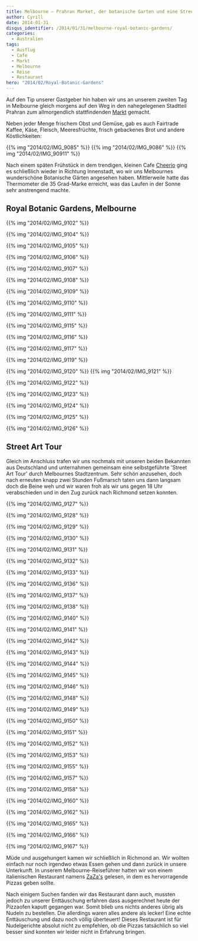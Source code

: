 ```yaml
---
title: Melbourne – Prahran Market, der botanische Garten und eine Street Art Tour
author: Cyrill
date: 2014-01-31
disqus_identifier: /2014/01/31/melbourne-royal-botanic-gardens/
categories:
  - Australien
tags:
  - Ausflug
  - Cafe
  - Markt
  - Melbourne
  - Reise
  - Restaurant
hero: "2014/02/Royal-Botanic-Gardens"
---
```


Auf den Tip unserer Gastgeber hin haben wir uns an unserem zweiten Tag in Melbourne gleich morgens auf den Weg in den nahegelegenen Stadtteil Prahran zum
allmorgendlich stattfindenden [Markt](http://www.prahranmarket.com.au/) gemacht.<!--more-->

Neben jeder Menge frischem Obst und Gemüse, gab es auch Fairtrade Kaffee, Käse, Fleisch, Meeresfrüchte, frisch gebackenes Brot und andere Köstlichkeiten:

{{% img "2014/02/IMG_9085" %}}
{{% img "2014/02/IMG_9086" %}}
{{% img "2014/02/IMG_90911" %}}

Nach einem späten Frühstück in dem trendigen, kleinen Cafe [Cheerio](http://www.melbourne.breakfastout.com.au/cheeriocafe.html) ging es schließlich wieder in
Richtung Innenstadt, wo wir uns Melbournes wunderschöne Botanische Gärten angesehen haben. Mittlerweile hatte das Thermometer die 35 Grad-Marke erreicht,
was das Laufen in der Sonne sehr anstrengend machte.

## Royal Botanic Gardens, Melbourne

{{% img "2014/02/IMG_9102" %}}

{{% img "2014/02/IMG_9104" %}}

{{% img "2014/02/IMG_9105" %}}

{{% img "2014/02/IMG_9106" %}}

{{% img "2014/02/IMG_9107" %}}

{{% img "2014/02/IMG_9108" %}}

{{% img "2014/02/IMG_9109" %}}

{{% img "2014/02/IMG_9110" %}}

{{% img "2014/02/IMG_9111" %}}

{{% img "2014/02/IMG_9115" %}}

{{% img "2014/02/IMG_9116" %}}

{{% img "2014/02/IMG_9117" %}}

{{% img "2014/02/IMG_9119" %}}

{{% img "2014/02/IMG_9120" %}}
{{% img "2014/02/IMG_9121" %}}

{{% img "2014/02/IMG_9122" %}}

{{% img "2014/02/IMG_9123" %}}

{{% img "2014/02/IMG_9124" %}}

{{% img "2014/02/IMG_9125" %}}

{{% img "2014/02/IMG_9126" %}}

## Street Art Tour

Gleich im Anschluss trafen wir uns nochmals mit unseren beiden Bekannten aus Deutschland und unternahmen gemeinsam eine selbstgeführte
'Street Art Tour' durch Melbournes Stadtzentrum. Sehr schön anzusehen, doch nach erneuten knapp zwei Stunden Fußmarsch taten uns dann langsam doch
die Beine weh und wir waren froh als wir uns gegen 18 Uhr verabschieden und in den Zug zurück nach Richmond setzen konnten.

{{% img "2014/02/IMG_9127" %}}

{{% img "2014/02/IMG_9128" %}}

{{% img "2014/02/IMG_9129" %}}

{{% img "2014/02/IMG_9130" %}}

{{% img "2014/02/IMG_9131" %}}

{{% img "2014/02/IMG_9132" %}}

{{% img "2014/02/IMG_9133" %}}

{{% img "2014/02/IMG_9136" %}}

{{% img "2014/02/IMG_9137" %}}

{{% img "2014/02/IMG_9138" %}}

{{% img "2014/02/IMG_9140" %}}

{{% img "2014/02/IMG_9141" %}}

{{% img "2014/02/IMG_9142" %}}

{{% img "2014/02/IMG_9143" %}}

{{% img "2014/02/IMG_9144" %}}

{{% img "2014/02/IMG_9145" %}}

{{% img "2014/02/IMG_9146" %}}

{{% img "2014/02/IMG_9148" %}}

{{% img "2014/02/IMG_9149" %}}

{{% img "2014/02/IMG_9150" %}}

{{% img "2014/02/IMG_9151" %}}

{{% img "2014/02/IMG_9152" %}}

{{% img "2014/02/IMG_9153" %}}

{{% img "2014/02/IMG_9155" %}}

{{% img "2014/02/IMG_9157" %}}

{{% img "2014/02/IMG_9158" %}}

{{% img "2014/02/IMG_9160" %}}

{{% img "2014/02/IMG_9162" %}}

{{% img "2014/02/IMG_9165" %}}

{{% img "2014/02/IMG_9166" %}}

{{% img "2014/02/IMG_9167" %}}

Müde und ausgehungert kamen wir schließlich in Richmond an. Wir  wollten einfach nur noch irgendwo etwas Essen gehen und dann zurück in unsere Unterkunft.
In unserem Melbourne-Reiseführer hatten wir von einem italienischen Restaurant namens [ZaZa's](http://zazas.com.au/) gelesen, in dem es hervorragende
Pizzas geben sollte.

Nach einigem Suchen fanden wir das Restaurant dann auch, mussten jedoch zu unserer Enttäuschung erfahren dass ausgerechnet heute der Pizzaofen kaputt gegangen
war. Somit blieb uns nichts anderes übrig als Nudeln zu bestellen. Die allerdings waren alles andere als lecker! Eine echte Enttäuschung und dazu noch völlig
überteuert! Dieses Restaurant ist für Nudelgerichte absolut nicht zu empfehlen, ob die Pizzas tatsächlich so viel besser sind konnten wir leider nicht in
Erfahrung bringen.
